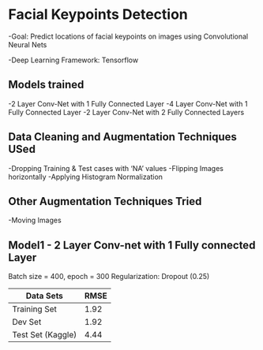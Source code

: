 
Facial Keypoints Detection
======

-Goal: Predict locations of facial keypoints on images using Convolutional Neural Nets

-Deep Learning Framework: Tensorflow

Models trained 
------
-2 Layer Conv-Net with 1 Fully Connected Layer
-4 Layer Conv-Net with 1 Fully Connected Layer
-2 Layer Conv-Net with 2 Fully Connected Layers

Data Cleaning and Augmentation Techniques USed
------
-Dropping Training & Test cases with ‘NA’ values
-Flipping Images horizontally
-Applying Histogram Normalization

Other Augmentation Techniques Tried
------
-Moving Images 

Model1 -  2 Layer Conv-net with 1 Fully connected Layer
------
Batch size = 400, epoch = 300
Regularization: Dropout (0.25)

| Data Sets         | RMSE |
|-------------------|------|
| Training Set      | 1.92 |
| Dev Set           | 1.92 |
| Test Set (Kaggle) | 4.44 |
